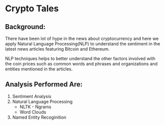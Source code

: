 # Crypto Tales

## Background:
There have been lot of hype in the news about cryptocurrency and here we apply Natural Language Processing(NLP) to understand the sentiment in the latest news articles featuring Bitcoin and Ethereum.

NLP techniques helps to better understand the other factors involved with the coin prices such as common words and phrases and organizations and entities mentioned in the articles.

## Analysis Performed Are:
1. Sentiment Analysis
2. Natural Language Processing
    - NLTK - Ngrams
    - Word Clouds
3. Named Entity Recoginition
